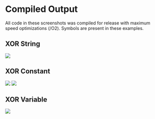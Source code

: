 # Compiled Output

All code in these screenshots was compiled for release with maximum speed optimizations (/O2).
Symbols are present in these examples.

## XOR String
![](https://github.com/Sherman0236/XorData/blob/main/assets/string_1.png)

## XOR Constant

![](https://github.com/Sherman0236/XorData/blob/main/assets/constant_1.png)
![](https://github.com/Sherman0236/XorData/blob/main/assets/constant_2.png)

## XOR Variable

![](https://github.com/Sherman0236/XorData/blob/main/assets/variable_1.png)
